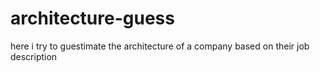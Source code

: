 # architecture-guess
here i try to guestimate the architecture of a company based on their job description
